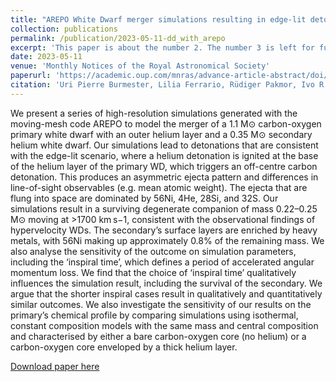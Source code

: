 ```yaml
---
title: "AREPO White Dwarf merger simulations resulting in edge-lit detonation and run-away hypervelocity companion"
collection: publications
permalink: /publication/2023-05-11-dd_with_arepo
excerpt: 'This paper is about the number 2. The number 3 is left for future work.'
date: 2023-05-11
venue: 'Monthly Notices of the Royal Astronomical Society'
paperurl: 'https://academic.oup.com/mnras/advance-article-abstract/doi/10.1093/mnras/stad1394/7160475'
citation: 'Uri Pierre Burmester, Lilia Ferrario, Rüdiger Pakmor, Ivo R Seitenzahl, Ashley J Ruiter, Matthew Hole, AREPO White Dwarf merger simulations resulting in edge-lit detonation and run-away hypervelocity companion, Monthly Notices of the Royal Astronomical Society, 2023;, stad1394,'
---
```

We present a series of high-resolution simulations generated with the moving-mesh code AREPO to model the merger of a 1.1 M⊙ carbon-oxygen primary white dwarf with an outer helium layer and a 0.35 M⊙ secondary helium white dwarf. Our simulations lead to detonations that are consistent with the edge-lit scenario, where a helium detonation is ignited at the base of the helium layer of the primary WD, which triggers an off-centre carbon detonation. This produces an asymmetric ejecta pattern and differences in line-of-sight observables (e.g. mean atomic weight). The ejecta that are flung into space are dominated by 56Ni, 4He, 28Si, and 32S. Our simulations result in a surviving degenerate companion of mass 0.22–0.25 M⊙ moving at >1700 km s−1, consistent with the observational findings of hypervelocity WDs. The secondary’s surface layers are enriched by heavy metals, with 56Ni making up approximately 0.8% of the remaining mass. We also analyse the sensitivity of the outcome on simulation parameters, including the ‘inspiral time’, which defines a period of accelerated angular momentum loss. We find that the choice of ‘inspiral time’ qualitatively influences the simulation result, including the survival of the secondary. We argue that the shorter inspiral cases result in qualitatively and quantitatively similar outcomes. We also investigate the sensitivity of our results on the primary’s chemical profile by comparing simulations using isothermal, constant composition models with the same mass and central composition and characterised by either a bare carbon-oxygen core (no helium) or a carbon-oxygen core enveloped by a thick helium layer.

[Download paper here](https://academic.oup.com/mnras/advance-article-abstract/doi/10.1093/mnras/stad1394/7160475)

